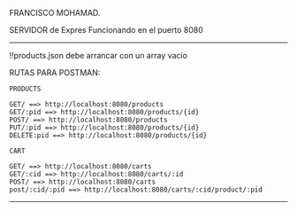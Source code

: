 FRANCISCO MOHAMAD.

SERVIDOR de Expres Funcionando en el puerto 8080

------------------------------------------------------

!!products.json debe arrancar con un array vacío

RUTAS PARA POSTMAN:
```
PRODUCTS

GET/ ==> http://localhost:8080/products
GET/:pid ==> http://localhost:8080/products/{id}
POST/ ==> http://localhost:8080/products
PUT/:pid ==> http://localhost:8080/products/{id}
DELETE:pid ==> http://localhost:8080/products/{id}

CART

GET/ ==> http://localhost:8080/carts
GET/:cid ==> http://localhost:8080/carts/:id
POST/ ==> http://localhost:8080/carts
post/:cid/:pid ==> http://localhost:8080/carts/:cid/product/:pid

```
------------------------------------------------------


